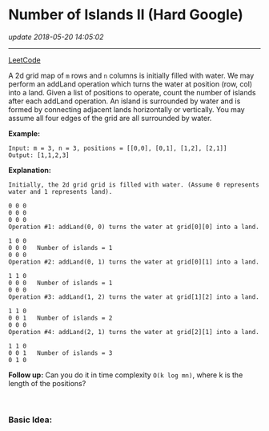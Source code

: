 # Number of Islands II (Hard Google)
_update 2018-05-20 14:05:02_

---
[LeetCode](https://leetcode.com/problems/number-of-islands-ii/description/)

A 2d grid map of `m` rows and `n` columns is initially filled with water. We may perform an addLand operation which turns the water at position (row, col) into a land. Given a list of positions to operate, count the number of islands after each addLand operation. An island is surrounded by water and is formed by connecting adjacent lands horizontally or vertically. You may assume all four edges of the grid are all surrounded by water.

**Example:**

    Input: m = 3, n = 3, positions = [[0,0], [0,1], [1,2], [2,1]]
    Output: [1,1,2,3]

**Explanation:**
    
    Initially, the 2d grid grid is filled with water. (Assume 0 represents water and 1 represents land).
    
    0 0 0
    0 0 0
    0 0 0
    Operation #1: addLand(0, 0) turns the water at grid[0][0] into a land.
    
    1 0 0
    0 0 0   Number of islands = 1
    0 0 0
    Operation #2: addLand(0, 1) turns the water at grid[0][1] into a land.
    
    1 1 0
    0 0 0   Number of islands = 1
    0 0 0
    Operation #3: addLand(1, 2) turns the water at grid[1][2] into a land.
    
    1 1 0
    0 0 1   Number of islands = 2
    0 0 0
    Operation #4: addLand(2, 1) turns the water at grid[2][1] into a land.
    
    1 1 0
    0 0 1   Number of islands = 3
    0 1 0

**Follow up:**
Can you do it in time complexity `O(k log mn)`, where k is the length of the positions?

<br>

### Basic Idea:
